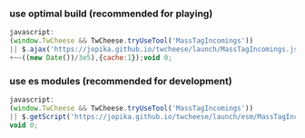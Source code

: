 ### use optimal build (recommended for playing)

```javascript
javascript:
(window.TwCheese && TwCheese.tryUseTool('MassTagIncomings'))
|| $.ajax('https://jopika.github.io/twcheese/launch/MassTagIncomings.js?'
+~~((new Date())/3e5),{cache:1});void 0;
```

### use es modules (recommended for development)

```javascript
javascript:
(window.TwCheese && TwCheese.tryUseTool('MassTagIncomings'))
|| $.getScript('https://jopika.github.io/twcheese/launch/esm/MassTagIncomings.js');
void 0;
```
